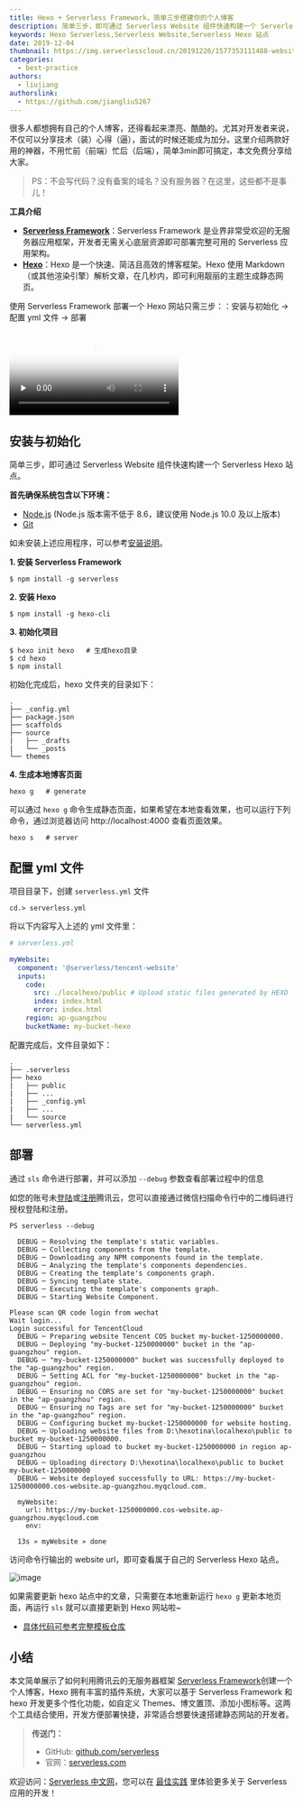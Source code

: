 ```yaml
---
title: Hexo + Serverless Framework，简单三步搭建你的个人博客
description: 简单三步，即可通过 Serverless Website 组件快速构建一个 Serverless Hexo 站点。
keywords: Hexo Serverless,Serverless Website,Serverless Hexo 站点
date: 2019-12-04
thumbnail: https://img.serverlesscloud.cn/20191226/1577353111488-website.png
categories:
  - best-practice
authors:
  - liujiang
authorslink:
  - https://github.com/jiangliu5267
---
```


很多人都想拥有自己的个人博客，还得看起来漂亮、酷酷的。尤其对开发者来说，不仅可以分享技术（装）心得（逼），面试的时候还能成为加分。这里介绍两款好用的神器，不用忙前（前端）忙后（后端），简单3min即可搞定，本文免费分享给大家。

> PS：不会写代码？没有备案的域名？没有服务器？在这里，这些都不是事儿！

**工具介绍**

- [**Serverless Framework**](https://cloud.tencent.com/product/sf)：Serverless Framework 是业界非常受欢迎的无服务器应用框架，开发者无需关心底层资源即可部署完整可用的 Serverless 应用架构。
- [**Hexo**](https://hexo.io/zh-cn/)：Hexo 是一个快速、简洁且高效的博客框架。Hexo 使用 Markdown（或其他渲染引擎）解析文章，在几秒内，即可利用靓丽的主题生成静态网页。

使用 Serverless Framework 部署一个 Hexo 网站只需三步：：安装与初始化 → 配置 yml 文件 → 部署

<video id="video" controls="" preload="none" poster="https://sf-1251001047.cos.ap-chengdu.myqcloud.com/hexo.png">
      <source id="mp4" src="https://sf-1251001047.cos.ap-chengdu.myqcloud.com/hexo.mp4" type="video/mp4">
      </video>


## 安装与初始化

简单三步，即可通过 Serverless Website 组件快速构建一个 Serverless Hexo 站点。

**首先确保系统包含以下环境：**

- [Node.js](https://nodejs.org/en/) (Node.js 版本需不低于 8.6，建议使用 Node.js 10.0 及以上版本)
- [Git](https://git-scm.com/)

如未安装上述应用程序，可以参考[安装说明](https://hexo.io/zh-cn/docs/)。

**1. 安装 Serverless Framework**
```
$ npm install -g serverless
```

**2. 安装 Hexo**

```
$ npm install -g hexo-cli
```

**3. 初始化项目**

```
$ hexo init hexo   # 生成hexo目录
$ cd hexo
$ npm install
```

初始化完成后，hexo 文件夹的目录如下：

```
.
├── _config.yml
├── package.json
├── scaffolds
├── source
|   ├── _drafts
|   └── _posts
└── themes
```

**4. 生成本地博客页面**

```
hexo g   # generate
```

可以通过 `hexo g` 命令生成静态页面，如果希望在本地查看效果，也可以运行下列命令，通过浏览器访问 http://localhost:4000 查看页面效果。

```
hexo s   # server
```

## 配置 yml 文件

项目目录下，创建 `serverless.yml` 文件

```
cd.> serverless.yml
```
将以下内容写入上述的 yml 文件里：

```yaml
# serverless.yml

myWebsite:
  component: '@serverless/tencent-website'
  inputs:
    code:
      src: ./localhexo/public # Upload static files generated by HEXO
      index: index.html
      error: index.html
    region: ap-guangzhou
    bucketName: my-bucket-hexo
```

配置完成后，文件目录如下：

```
.
├── .serverless
├── hexo
|   ├── public
|   ├── ...
|   ├── _config.yml
|   ├── ...
|   └── source
└── serverless.yml
```

## 部署
通过 `sls` 命令进行部署，并可以添加 `--debug` 参数查看部署过程中的信息

如您的账号未[登陆](https://cloud.tencent.com/login)或[注册](https://cloud.tencent.com/register)腾讯云，您可以直接通过微信扫描命令行中的二维码进行授权登陆和注册。

```
PS serverless --debug

  DEBUG ─ Resolving the template's static variables.
  DEBUG ─ Collecting components from the template.
  DEBUG ─ Downloading any NPM components found in the template.
  DEBUG ─ Analyzing the template's components dependencies.
  DEBUG ─ Creating the template's components graph.
  DEBUG ─ Syncing template state.
  DEBUG ─ Executing the template's components graph.
  DEBUG ─ Starting Website Component.

Please scan QR code login from wechat
Wait login...
Login successful for TencentCloud
  DEBUG ─ Preparing website Tencent COS bucket my-bucket-1250000000.
  DEBUG ─ Deploying "my-bucket-1250000000" bucket in the "ap-guangzhou" region.
  DEBUG ─ "my-bucket-1250000000" bucket was successfully deployed to the "ap-guangzhou" region.
  DEBUG ─ Setting ACL for "my-bucket-1250000000" bucket in the "ap-guangzhou" region.
  DEBUG ─ Ensuring no CORS are set for "my-bucket-1250000000" bucket in the "ap-guangzhou" region.
  DEBUG ─ Ensuring no Tags are set for "my-bucket-1250000000" bucket in the "ap-guangzhou" region.
  DEBUG ─ Configuring bucket my-bucket-1250000000 for website hosting.
  DEBUG ─ Uploading website files from D:\hexotina\localhexo\public to bucket my-bucket-1250000000.
  DEBUG ─ Starting upload to bucket my-bucket-1250000000 in region ap-guangzhou
  DEBUG ─ Uploading directory D:\hexotina\localhexo\public to bucket my-bucket-1250000000
  DEBUG ─ Website deployed successfully to URL: https://my-bucket-1250000000.cos-website.ap-guangzhou.myqcloud.com.

  myWebsite:
    url: https://my-bucket-1250000000.cos-website.ap-guangzhou.myqcloud.com
    env:

  13s » myWebsite » done
```

访问命令行输出的 website url，即可查看属于自己的 Serverless Hexo 站点。

![image](https://uploader.shimo.im/f/P9h0rlMANRw2R5OA.png)

如果需要更新 hexo 站点中的文章，只需要在本地重新运行 `hexo g`  更新本地页面，再运行 `sls`  就可以直接更新到 Hexo 网站啦~

- [具体代码可参考完整模板仓库](https://github.com/tinafangkunding/serverless-hexo)

## 小结

本文简单展示了如何利用腾讯云的无服务器框架 [Serverless Framework](https://cloud.tencent.com/product/sf)创建一个个人博客，Hexo 拥有丰富的插件系统，大家可以基于 Serverless Framework 和 hexo 开发更多个性化功能，如自定义 Themes、博文置顶、添加小图标等。这两个工具结合使用，开发方便部署快捷，非常适合想要快速搭建静态网站的开发者。

> **传送门：**
> - GitHub: [github.com/serverless](https://github.com/serverless/serverless/blob/master/README_CN.md) 
> - 官网：[serverless.com](https://serverless.com/)

欢迎访问：[Serverless 中文网](https://serverlesscloud.cn/)，您可以在 [最佳实践](https://serverlesscloud.cn/best-practice) 里体验更多关于 Serverless 应用的开发！
